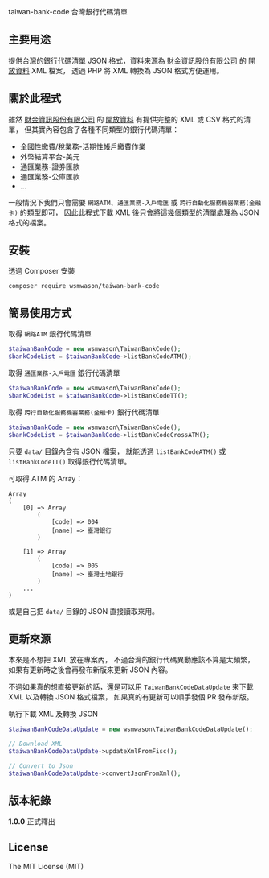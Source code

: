 taiwan-bank-code 台灣銀行代碼清單

## 主要用途

提供台灣的銀行代碼清單 JSON 格式，資料來源為 [財金資訊股份有限公司](https://www.fisc.com.tw/TC/Default.aspx)
的 [開放資料](https://www.fisc.com.tw/tc/knowledge/opendata.aspx) XML 檔案，
透過 PHP 將 XML 轉換為 JSON 格式方便運用。

## 關於此程式

雖然 [財金資訊股份有限公司](https://www.fisc.com.tw/TC/Default.aspx)
的 [開放資料](http://www.fisc.com.tw/tc/knowledge/opendata.aspx)
有提供完整的 XML 或 CSV 格式的清單，
但其實內容包含了各種不同類型的銀行代碼清單：

  * 全國性繳費/稅業務-活期性帳戶繳費作業
  * 外幣結算平台-美元
  * 通匯業務-證券匯款
  * 通匯業務-公庫匯款
  * ...

一般情況下我們只會需要 `網路ATM`、`通匯業務-入戶電匯` 或 `跨行自動化服務機器業務(金融卡)` 的類型即可，
因此此程式下載 XML 後只會將這幾個類型的清單處理為 JSON 格式的檔案。

## 安裝

透過 Composer 安裝

	composer require wsmwason/taiwan-bank-code

## 簡易使用方式

取得 `網路ATM` 銀行代碼清單

```php
$taiwanBankCode = new wsmwason\TaiwanBankCode();
$bankCodeList = $taiwanBankCode->listBankCodeATM();
```

取得 `通匯業務-入戶電匯` 銀行代碼清單

```php
$taiwanBankCode = new wsmwason\TaiwanBankCode();
$bankCodeList = $taiwanBankCode->listBankCodeTT();
```

取得 `跨行自動化服務機器業務(金融卡)` 銀行代碼清單

```php
$taiwanBankCode = new wsmwason\TaiwanBankCode();
$bankCodeList = $taiwanBankCode->listBankCodeCrossATM();
```

只要 `data/` 目錄內含有 JSON 檔案，
就能透過 `listBankCodeATM()` 或 `listBankCodeTT()` 取得銀行代碼清單。

可取得 ATM 的 Array：

	Array
	(
	    [0] => Array
	        (
	            [code] => 004
	            [name] => 臺灣銀行
	        )

	    [1] => Array
	        (
	            [code] => 005
	            [name] => 臺灣土地銀行
	        )
		...
    )

或是自己把 `data/` 目錄的 JSON 直接讀取來用。

## 更新來源

本來是不想把 XML 放在專案內，
不過台灣的銀行代碼異動應該不算是太頻繁，
如果有更新時之後會再發布新版來更新 JSON 內容。

不過如果真的想直接更新的話，還是可以用 `TaiwanBankCodeDataUpdate` 來下載 XML 以及轉換 JSON 格式檔案，
如果真的有更新可以順手發個 PR 發布新版。

執行下載 XML 及轉換 JSON

```php
$taiwanBankCodeDataUpdate = new wsmwason\TaiwanBankCodeDataUpdate();

// Download XML
$taiwanBankCodeDataUpdate->updateXmlFromFisc();

// Convert to Json
$taiwanBankCodeDataUpdate->convertJsonFromXml();
```

## 版本紀錄

  **1.0.0**
  正式釋出

## License

The MIT License (MIT)